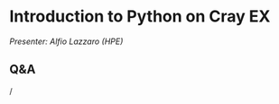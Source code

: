# Introduction to Python on Cray EX

*Presenter: Alfio Lazzaro (HPE)*

<!--
-   Slides available on LUMI as:
    -   `/appl/local/training/4day-20231003/files/LUMI-4day-20231003-4_02_Introduction_to_Python_on_Cray_EX.pdf`
    -   `/project/project_465000524/slides/HPE/13_Python_Frameworks.pdf` (temporary, for the lifetime of the project)
-   Recording available on LUMI as:
    `/appl/local/training/4day-20231003/recordings/4_02_Introduction_to_Python_on_Cray_EX.mp4`

These materials can only be distributed to actual users of LUMI (active user account).
-->


## Q&A

/
